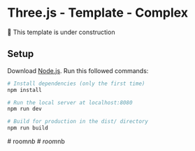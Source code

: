 # Three.js - Template - Complex

🚧 This template is under construction

## Setup
Download [Node.js](https://nodejs.org/en/download/).
Run this followed commands:

``` bash
# Install dependencies (only the first time)
npm install

# Run the local server at localhost:8080
npm run dev

# Build for production in the dist/ directory
npm run build
```
#   r o o m _ n b  
 #   r o o m _ n b  
 